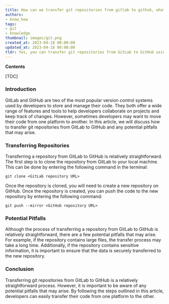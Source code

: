 ```yaml
---
title: How can we transfer git repositories from gitlab to github, what is the process, and what potential issues might arise?
authors:
- know_how
tags:
- git
- knowledge
thumbnail: images/git.png
created_at: 2023-04-18 00:00:00
updated_at: 2023-04-18 00:00:00
tldr: Yes, you can transfer git repositories from GitLab to GitHub using the GitHub Importer, however there may be some pitfalls such as potential data loss or compatibility issues.
---
```


**Contents**

[TOC]

### Introduction
GitLab and GitHub are two of the most popular version control systems used by developers to store and manage their code. They both offer a wide range of features and tools to help developers collaborate on projects and keep track of changes. However, sometimes developers may want to move their code from one platform to another. In this article, we will discuss how to transfer git repositories from GitLab to GitHub and any potential pitfalls that may arise. 

### Transferring Repositories
Transferring a repository from GitLab to GitHub is relatively straightforward. The first step is to clone the repository from GitLab to your local machine. This can be done by entering the following command in the terminal:

```git
git clone <GitLab repository URL>
```

Once the repository is cloned, you will need to create a new repository on GitHub. Once the repository is created, you can push the code to the new repository by entering the following command:

```git
git push --mirror <GitHub repository URL>
```

### Potential Pitfalls
Although the process of transferring a repository from GitLab to GitHub is relatively straightforward, there are a few potential pitfalls that may arise. For example, if the repository contains large files, the transfer process may take a long time. Additionally, if the repository contains sensitive information, it is important to ensure that the data is securely transferred to the new repository.

### Conclusion
Transferring git repositories from GitLab to GitHub is a relatively straightforward process. However, it is important to be aware of any potential pitfalls that may arise. By following the steps outlined in this article, developers can easily transfer their code from one platform to the other.

